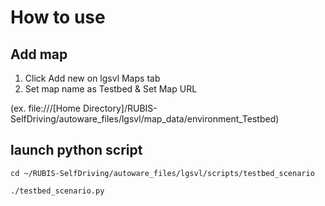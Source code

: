 # How to use

## Add map

1. Click Add new on lgsvl Maps tab
2. Set map name as Testbed & Set Map URL

(ex. file:///[Home Directory]/RUBIS-SelfDriving/autoware_files/lgsvl/map_data/environment_Testbed)


## launch python script

```
cd ~/RUBIS-SelfDriving/autoware_files/lgsvl/scripts/testbed_scenario

./testbed_scenario.py
```
